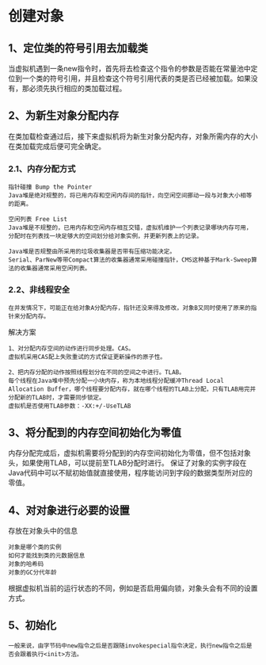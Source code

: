 # 创建对象

## 1、定位类的符号引用去加载类
当虚拟机遇到一条new指令时，首先将去检查这个指令的参数是否能在常量池中定位到一个类的符号引用，并且检查这个符号引用代表的类是否已经被加载。如果没有，那必须先执行相应的类加载过程。

## 2、为新生对象分配内存

在类加载检查通过后，接下来虚拟机将为新生对象分配内存，对象所需内存的大小在类加载完成后便可完全确定。

### 2.1、内存分配方式
```
指针碰撞 Bump the Pointer
Java堆是绝对规整的，将已用内存和空闲内存间的指针，向空闲空间挪动一段与对象大小相等的距离。

空闲列表 Free List
Java堆是不规整的，已用内存和空闲内存相互交错，虚拟机维护一个列表记录哪块内存可用，分配时在列表找一块足够大的空间划分给对象实例，并更新列表上的记录。

Java堆是否规整由所采用的垃圾收集器是否带有压缩功能决定。
Serial、ParNew等带Compact算法的收集器通常采用碰撞指针，CMS这种基于Mark-Sweep算法的收集器通常采用空闲列表。
```

### 2.2、非线程安全
```
在并发情况下，可能正在给对象A分配内存，指针还没来得及修改，对象B又同时使用了原来的指针来分配内存。
```
解决方案
```
1、对分配内存空间的动作进行同步处理。CAS。
虚拟机采用CAS配上失败重试的方式保证更新操作的原子性。

2、把内存分配的动作按照线程划分在不同的空间之中进行。TLAB。
每个线程在Java堆中预先分配一小块内存，称为本地线程分配缓冲Thread Local Allocation Buffer，哪个线程要分配内存，就在哪个线程的TLAB上分配，只有TLAB用完并分配新的TLAB时，才需要同步锁定。
虚拟机是否使用TLAB参数：-XX:+/-UseTLAB
```
## 3、将分配到的内存空间初始化为零值

内存分配完成后，虚拟机需要将分配到的内存空间初始化为零值，但不包括对象头，如果使用TLAB，可以提前至TLAB分配时进行。
保证了对象的实例字段在Java代码中可以不赋初始值就直接使用，程序能访问到字段的数据类型所对应的零值。

## 4、对对象进行必要的设置
存放在对象头中的信息
```
对象是哪个类的实例
如何才能找到类的元数据信息
对象的哈希码
对象的GC分代年龄
```
根据虚拟机当前的运行状态的不同，例如是否启用偏向锁，对象头会有不同的设置方式。

## 5、初始化

```
一般来说，由字节码中new指令之后是否跟随invokespecial指令决定，执行new指令之后是否会跟着执行<init>方法。
```


